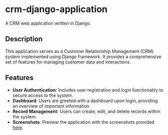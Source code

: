 # crm-django-application

A CRM web application written in Django.

## Description

This application serves as a Customer Relationship Management (CRM) system implemented using Django framework. It provides a comprehensive set of features for managing customer data and interactions.

## Features

- **User Authentication**: Includes user registration and login functionality to secure access to the system.
- **Dashboard**: Users are greeted with a dashboard upon login, providing an overview of important information.
- **Record Management**: Users can create, edit, and delete records within the system.
- **Screenshots**: Preview the application with the screenshots provided [here](https://github.com/Lilili2214/crm-django-application/tree/main/screenshots).
